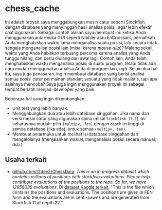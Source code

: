 # chess_cache

Ini adalah proyek saya menggabungkan mesin catur seperti Stockfish, dengan database yang menyinggah hasil analisa posisi, agar lebih efektif saat digunakan. Sebagai contoh alasan saya membuat ini: ketika Anda menggunakan antarmuka GUI seperti Nibbler atau EnCroissant, pernahkah Anda menghabiskan waktu lama menganalisa suatu posisi, lalu secara tidak sengaja menganalisa posisi lain (misal karena *mouse-slip*)? Malang sekali, waktu yang Anda habiskan terbuang percuma karena analisa yang Anda tunggu hilang, dan perlu diulang dari awal lagi. Contoh lain, Anda telah menghabiskan waktu menganalisa posisi di suatu program, tetapi tidak ada cara mudah menggunakan analisa Anda di program lain, *ugh*. Selain dua hal itu, saya juga penasaran, ingin membuat database yang berisi analisa semua posisi catur permainan standar; sesuatu yang tidak realistis, tapi apa salahnya mencoba? Saya juga ingin menggunakan proyek ini sebagai tempat berlatih menjadi developer yang baik.

Beberapa hal yang ingin dikembangkan:
* Unit test yang lebih banyak.
* Menggabungkan dua atau lebih database singgahan. Jika nama dan versi mesin catur yang digunakan sama (misal `Stockfish 17.1`), Ini seharusnya mudah: pilih `(multipv, fen)` dengan `depth` tertinggi di semua database (jika ada), untuk semua `(multipv, fen)`.
* Membuat antarmuka untuk melihat isi database singgahan dan mengelolanya (menjalankan `VACUUM`, menganalisis posisi secara manual, dsb.).

## Usaha terkait

* [github.com/r2dev2/ChessData](https://github.com/r2dev2/ChessData). *This is an in progress dataset which contains millions of positions with stockfish evaluations. Please help contribute evaluations of the positions to the repo. So far, we have 12958035 evaluations.* Di [dataset Kaggle terkait](https://www.kaggle.com/datasets/ronakbadhe/chess-evaluations), "This is the file which contains the positions and evaluations. The positions are given in FEN form and the evaluations are in centi-pawns and are generated from Stockfish 11 at depth 22.".

